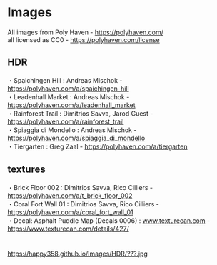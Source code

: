 # Images
  
All images from Poly Haven - https://polyhaven.com/  
all licensed as CC0 - https://polyhaven.com/license  
  
## HDR
・Spaichingen Hill : Andreas Mischok - https://polyhaven.com/a/spaichingen_hill  
・Leadenhall Market : Andreas Mischok - https://polyhaven.com/a/leadenhall_market  
・Rainforest Trail : Dimitrios Savva, Jarod Guest - https://polyhaven.com/a/rainforest_trail  
・Spiaggia di Mondello : Andreas Mischok - https://polyhaven.com/a/spiaggia_di_mondello  
・Tiergarten : Greg Zaal - https://polyhaven.com/a/tiergarten  
  
## textures
・Brick Floor 002 : Dimitrios Savva, Rico Cilliers - https://polyhaven.com/a/t_brick_floor_002  
・Coral Fort Wall 01 : Dimitrios Savva, Rico Cilliers - https://polyhaven.com/a/coral_fort_wall_01  
・Decal: Asphalt Puddle Map (Decals 0006) : www.texturecan.com - https://www.texturecan.com/details/427/  
  
# 
https://happy358.github.io/Images/HDR/???.jpg  
